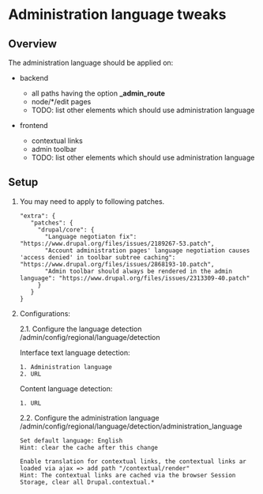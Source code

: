 # Administration language tweaks
 
 ## Overview
 
 The administration language should be applied on:
 
 - backend
    - all paths having the option **_admin_route**
    - node/*/edit pages
    - TODO: list other elements which should use administration language
    
 - frontend
    - contextual links
    - admin toolbar
    - TODO: list other elements which should use administration language
 
 ## Setup
 
 1. You may need to apply to following patches.
 
     ```
     "extra": {
        "patches": {
          "drupal/core": {
            "Language negotiaton fix": "https://www.drupal.org/files/issues/2189267-53.patch",
            "Account administration pages' language negotiation causes 'access denied' in toolbar subtree caching": "https://www.drupal.org/files/issues/2868193-10.patch",
            "Admin toolbar should always be rendered in the admin language": "https://www.drupal.org/files/issues/2313309-40.patch"
          }
        }
     }
     ```
 
 2. Configurations:
 
    2.1. Configure the language detection /admin/config/regional/language/detection
      
      Interface text language detection:
        
        1. Administration language
        2. URL
      
      Content language detection:
      
        1. URL
    
    2.2. Configure the administration language /admin/config/regional/language/detection/administration_language
      
        Set default language: English
        Hint: clear the cache after this change
        
        Enable translation for contextual links, the contextual links ar loaded via ajax => add path "/contextual/render"
        Hint: The contextual links are cached via the browser Session Storage, clear all Drupal.contextual.*
 